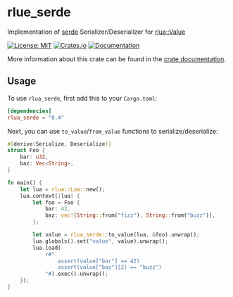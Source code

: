 # rlue_serde

Implementation of [serde](https://serde.rs/) Serializer/Deserializer for [rlua::Value](https://docs.rs/rlua/0.12/rlua/enum.Value.html)

[![License: MIT](https://img.shields.io/badge/License-MIT-blue.svg)](https://opensource.org/licenses/MIT)
[![Crates.io](https://img.shields.io/crates/v/rlua_serde.svg)](https://crates.io/crates/rlua_serde)
[![Documentation](https://docs.rs/rlua_serde/badge.svg)][dox]

More information about this crate can be found in the [crate documentation][dox].

[dox]: https://docs.rs/rlua_serde/*/rlua_serde/

## Usage

To use `rlua_serde`, first add this to your `Cargo.toml`:

```toml
[dependencies]
rlua_serde = "0.4"
```

Next, you can use `to_value`/`from_value` functions to serialize/deserialize:

```rust
#[derive(Serialize, Deserialize)]
struct Foo {
    bar: u32,
    baz: Vec<String>,
}

fn main() {
    let lua = rlua::Lua::new();
    lua.context(|lua| {
        let foo = Foo {
            bar: 42,
            baz: vec![String::from("fizz"), String::from("buzz")],
        };

        let value = rlua_serde::to_value(lua, &foo).unwrap();
        lua.globals().set("value", value).unwrap();
        lua.load(
            r#"
                assert(value["bar"] == 42)
                assert(value["baz"][2] == "buzz")
            "#).exec().unwrap();
    });
}
```

